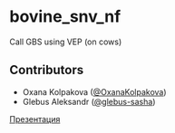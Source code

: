 # bovine_snv_nf
Call GBS using VEP (on cows)

## Contributors

- Oxana Kolpakova ([@OxanaKolpakova](https://github.com/OxanaKolpakova))
- Glebus Aleksandr ([@glebus-sasha](https://github.com/glebus-sasha/))

[Презентация
](https://docs.google.com/presentation/d/16Sr23VtGBRMrwMSkSa1Y6vbML8opXBou-_UJek9XDh8/edit?usp=sharing)
